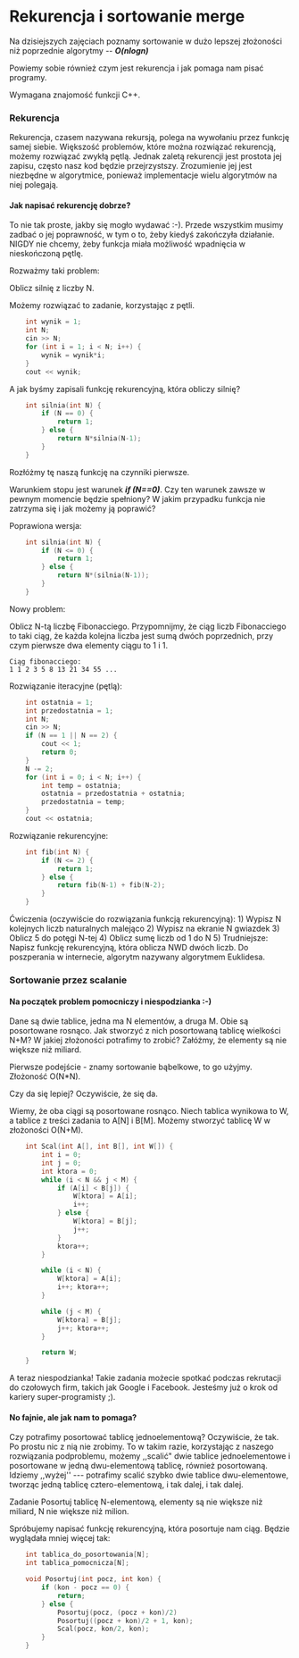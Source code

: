 # Rekurencja i sortowanie merge

Na dzisiejszych zajęciach poznamy sortowanie w dużo lepszej złożoności niż poprzednie
algorytmy -- ***O(nlogn)***

Powiemy sobie również czym jest rekurencja i jak pomaga nam pisać programy.

Wymagana znajomość funkcji C++.

### Rekurencja

Rekurencja, czasem nazywana rekursją, polega na wywołaniu przez funkcję samej siebie.
Większość problemów, które można rozwiązać rekurencją, możemy rozwiązać zwykłą pętlą.
Jednak zaletą rekurencji jest prostota jej zapisu, często nasz kod będzie przejrzystszy.
Zrozumienie jej jest niezbędne w algorytmice, ponieważ implementacje wielu algorytmów na niej polegają.

#### Jak napisać rekurencję dobrze?

To nie tak proste, jakby się mogło wydawać :-). Przede wszystkim musimy zadbać o jej poprawność, w tym
o to, żeby kiedyś zakończyła działanie. NIGDY nie chcemy, żeby funkcja miała możliwość wpadnięcia w nieskończoną
pętlę.

Rozważmy taki problem:

Oblicz silnię z liczby N.

Możemy rozwiązać to zadanie, korzystając z pętli.

```C++
    int wynik = 1;
    int N;
    cin >> N;
    for (int i = 1; i < N; i++) {
        wynik = wynik*i;
    }
    cout << wynik;
```

A jak byśmy zapisali funkcję rekurencyjną, która obliczy silnię?

```C++
    int silnia(int N) {
        if (N == 0) {
            return 1;
        } else {
            return N*silnia(N-1);
        }
    }
```

Rozłóżmy tę naszą funkcję na czynniki pierwsze.

Warunkiem stopu jest warunek ***if (N==0)***. Czy ten warunek zawsze w pewnym momencie będzie spełniony?
W jakim przypadku funkcja nie zatrzyma się i jak możemy ją poprawić?

Poprawiona wersja:

```C++
    int silnia(int N) {
        if (N <= 0) {
            return 1;
        } else {
            return N*(silnia(N-1));
        }
    }
```

Nowy problem:

Oblicz N-tą liczbę Fibonacciego. Przypomnijmy, że ciąg liczb Fibonacciego to taki ciąg, że każda kolejna liczba jest sumą dwóch poprzednich,
przy czym pierwsze dwa elementy ciągu to 1 i 1.

```
Ciąg fibonacciego:
1 1 2 3 5 8 13 21 34 55 ...
```

Rozwiązanie iteracyjne (pętlą):

```C++
    int ostatnia = 1;
    int przedostatnia = 1;
    int N;
    cin >> N;
    if (N == 1 || N == 2) {
        cout << 1;
        return 0;
    }
    N -= 2;
    for (int i = 0; i < N; i++) {
        int temp = ostatnia;
        ostatnia = przedostatnia + ostatnia;
        przedostatnia = temp;
    }
    cout << ostatnia;
```

Rozwiązanie rekurencyjne:

```C++
    int fib(int N) {
        if (N <= 2) {
            return 1;
        } else {
            return fib(N-1) + fib(N-2);
        }
    }
```

Ćwiczenia (oczywiście do rozwiązania funkcją rekurencyjną):
    1) Wypisz N kolejnych liczb naturalnych malejąco
    2) Wypisz na ekranie N gwiazdek
    3) Oblicz 5 do potęgi N-tej
    4) Oblicz sumę liczb od 1 do N
    5) Trudniejsze: Napisz funkcję rekurencyjną, która oblicza NWD dwóch liczb. Do poszperania w internecie, algorytm nazywany algorytmem Euklidesa.

### Sortowanie przez scalanie

#### Na początek problem pomocniczy i niespodzianka :-)

Dane są dwie tablice, jedna ma N elementów, a druga M. Obie są posortowane rosnąco. Jak stworzyć z nich posortowaną tablicę wielkości N+M?
W jakiej złożoności potrafimy to zrobić? Załóżmy, że elementy są nie większe niż miliard.

Pierwsze podejście - znamy sortowanie bąbelkowe, to go użyjmy. Złożoność O(N*N).

Czy da się lepiej? Oczywiście, że się da.

Wiemy, że oba ciągi są posortowane rosnąco. Niech tablica wynikowa to W, a tablice z treści zadania to A[N] i B[M].
Możemy stworzyć tablicę W w złożoności O(N+M).

```C++
    int Scal(int A[], int B[], int W[]) {
        int i = 0;
        int j = 0;
        int ktora = 0;
        while (i < N && j < M) {
            if (A[i] < B[j]) {
                W[ktora] = A[i];
                i++;
            } else {
                W[ktora] = B[j];
                j++;
            }
            ktora++;
        }

        while (i < N) {
            W[ktora] = A[i];
            i++; ktora++;
        }

        while (j < M) {
            W[ktora] = B[j];
            j++; ktora++;
        }

        return W;
    }
```

A teraz niespodzianka! Takie zadania możecie spotkać podczas rekrutacji do czołowych firm, takich jak Google i Facebook.
Jesteśmy już o krok od kariery super-programisty ;).

#### No fajnie, ale jak nam to pomaga?

Czy potrafimy posortować tablicę jednoelementową? Oczywiście, że tak. Po prostu nic z nią nie zrobimy.
To w takim razie, korzystając z naszego rozwiązania podproblemu, możemy ,,scalić" dwie tablice jednoelementowe i posortowane
w jedną dwu-elementową tablicę, również posortowaną. Idziemy ,,wyżej'' --- potrafimy scalić szybko dwie tablice dwu-elementowe,
tworząc jedną tablicę cztero-elementową, i tak dalej, i tak dalej.

Zadanie
Posortuj tablicę N-elementową, elementy są nie większe niż miliard, N nie większe niż milion.

Spróbujemy napisać funkcję rekurencyjną, która posortuje nam ciąg. Będzie wyglądała mniej więcej tak:

```C++
    int tablica_do_posortowania[N];
    int tablica_pomocnicza[N];

    void Posortuj(int pocz, int kon) {
        if (kon - pocz == 0) {
            return;
        } else {
            Posortuj(pocz, (pocz + kon)/2)
            Posortuj((pocz + kon)/2 + 1, kon);
            Scal(pocz, kon/2, kon);
        }
    }
```


